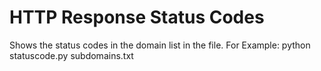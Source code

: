 # HTTP Response Status Codes
Shows the status codes in the domain list in the file.
For Example: 
python statuscode.py
subdomains.txt

